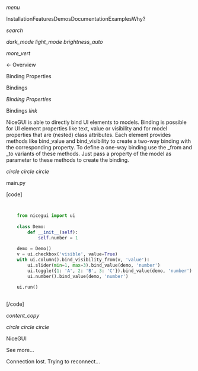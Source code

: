 _menu_

InstallationFeaturesDemosDocumentationExamplesWhy?

_search_

_dark_mode_ _light_mode_ _brightness_auto_

_more_vert_

← Overview

Binding Properties

Bindings

_Binding Properties_

Bindings _link_

NiceGUI is able to directly bind UI elements to models. Binding is possible for UI element properties like text, value or visibility and for model properties that are (nested) class attributes. Each
element provides methods like bind_value and bind_visibility to create a two-way binding with the corresponding property. To define a one-way binding use the \_from and \_to variants of these methods.
Just pass a property of the model as parameter to these methods to create the binding.

_circle_ _circle_ _circle_

main.py

\[code\]

```python


    from nicegui import ui
    
    class Demo:
        def __init__(self):
            self.number = 1
    
    demo = Demo()
    v = ui.checkbox('visible', value=True)
    with ui.column().bind_visibility_from(v, 'value'):
        ui.slider(min=1, max=3).bind_value(demo, 'number')
        ui.toggle({1: 'A', 2: 'B', 3: 'C'}).bind_value(demo, 'number')
        ui.number().bind_value(demo, 'number')
    
    ui.run()
    
```

\[/code\]

_content_copy_

_circle_ _circle_ _circle_

NiceGUI

See more...

Connection lost. Trying to reconnect...
